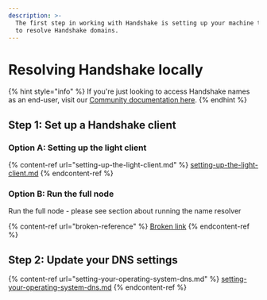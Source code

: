 ```yaml
---
description: >-
  The first step in working with Handshake is setting up your machine to be able
  to resolve Handshake domains.
---
```


# Resolving Handshake locally

{% hint style="info" %}
If you're just looking to access Handshake names as an end-user, visit our [Community documentation here](https://learn.namebase.io/starting-from-zero/how-to-access-handshake-sites).
{% endhint %}

## Step 1: Set up a Handshake client

### Option A: Setting up the light client

{% content-ref url="setting-up-the-light-client.md" %}
[setting-up-the-light-client.md](setting-up-the-light-client.md)
{% endcontent-ref %}

### Option B: Run the full node

Run the full node - please see section about running the name resolver

{% content-ref url="broken-reference" %}
[Broken link](broken-reference)
{% endcontent-ref %}

## Step 2: Update your DNS settings

{% content-ref url="setting-your-operating-system-dns.md" %}
[setting-your-operating-system-dns.md](setting-your-operating-system-dns.md)
{% endcontent-ref %}



####
